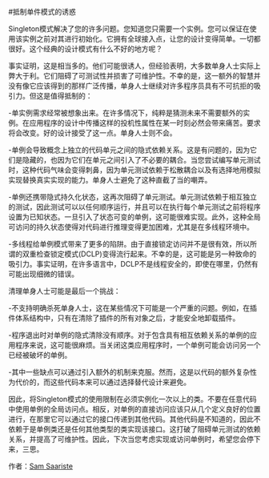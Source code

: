 #抵制单件模式的诱惑

Singleton模式解决了您的许多问题。您知道您只需要一个实例。您可以保证在使用该实例之前对其进行初始化。它拥有全球接入点，让您的设计变得简单。一切都很好。这个经典的设计模式有什么不好的地方呢？

事实证明，这是相当多的。他们可能很诱人，但经验表明，大多数单身人士实际上弊大于利。它们阻碍了可测试性并损害了可维护性。不幸的是，这一额外的智慧并没有像它应该得到的那样广泛传播，单身人士继续对许多程序员具有不可抗拒的吸引力。但这是值得抵制的：

-单实例需求经常被想象出来。在许多情况下，纯粹是猜测未来不需要额外的实例。在应用程序的设计中传播这样的投机性属性在某一时刻必然会带来痛苦。要求将会改变。好的设计接受了这一点。单身人士则不会。

-单例会导致概念上独立的代码单元之间的隐式依赖关系。这是有问题的，因为它们是隐藏的，也因为它们在单元之间引入了不必要的耦合。当您尝试编写单元测试时，这种代码气味会变得刺鼻，因为单元测试依赖于松散耦合以及有选择地用模拟实现替换真实实现的能力。单身人士避免了这种直截了当的嘲弄。

-单例还携带隐式持久化状态，这再次阻碍了单元测试。单元测试依赖于相互独立的测试，因此测试可以以任何顺序运行，并且可以在执行每个单元测试之前将程序设置为已知状态。一旦引入了状态可变的单例，这可能很难实现。此外，这种全局可访问的持久状态使得对代码进行推理变得更加困难，尤其是在多线程环境中。

-多线程给单例模式带来了更多的陷阱。由于直接锁定访问并不是很有效，所以所谓的双重检查锁定模式(DCLP)变得流行起来。不幸的是，这可能是另一种致命的吸引力。事实证明，在许多语言中，DCLP不是线程安全的，即使在哪里，仍然有可能出现细微的错误。

清理单身人士可能是最后一个挑战：

-不支持明确杀死单身人士，这在某些情况下可能是一个严重的问题。例如，在插件体系结构中，只有在清除了插件的所有对象之后，才能安全地卸载插件。

-程序退出时对单例的隐式清除没有顺序。对于包含具有相互依赖关系的单例的应用程序来说，这可能很麻烦。当关闭这类应用程序时，一个单例可能会访问另一个已经被破坏的单例。

-其中一些缺点可以通过引入额外的机制来克服。然而，这是以代码的额外复杂性为代价的，而这些代码本来可以通过选择替代设计来避免。

因此，将Singleton模式的使用限制在必须实例化一次以上的类。不要在任意代码中使用单例的全局访问点。相反，对单例的直接访问应该只从几个定义良好的位置进行，在那里它可以通过它的接口传递到其他代码。其他代码是不知道的，因此不依赖于是单例类还是任何其他类型的类实现该接口。这打破了阻碍单元测试的依赖关系，并提高了可维护性。因此，下次当您考虑实现或访问单例时，希望您会停下来，三思。

作者：[Sam Saariste](http://programmer.97things.oreilly.com/wiki/index.php/Sam_Saariste)